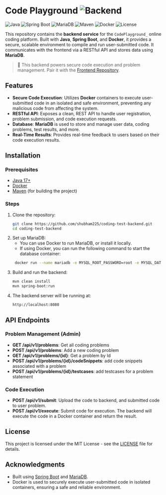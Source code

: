 # Code Playground ![Backend](https://img.shields.io/badge/{_}-Backend-16A34A?style=flat-square)

![Java](https://img.shields.io/badge/Java-17+-red?logo=java&logoColor=white&style=flat)
![Spring Boot](https://img.shields.io/badge/Spring_Boot-2.7+-green?logo=springboot&logoColor=white&style=flat)
![MariaDB](https://img.shields.io/badge/Database-MariaDB-lightblue?logo=mariadb&style=flat)
![Maven](https://img.shields.io/badge/Build-Maven-orange?logo=apachemaven&style=flat)
![Docker](https://img.shields.io/badge/Containerized-Docker-blue?logo=docker&style=flat)
![License](https://img.shields.io/github/license/shubham225/coding-test-backend?style=flat)

This repository contains the **backend service** for the `CodePlayground_` online coding platform. Built with **Java**,
**Spring Boot**, and **Docker**, it provides a secure, scalable environment to compile and run user-submitted code. It
communicates with the frontend via a RESTful API and stores data using **MariaDB**.

> 🧠 This backend powers secure code execution and problem management. Pair it with
> the [Frontend Repository](https://github.com/shubham225/online-coding-platform-frontend).

## Features

- **Secure Code Execution**: Utilizes **Docker** containers to execute user-submitted code in an isolated and safe
  environment, preventing any malicious code from affecting the system.
- **RESTful API**: Exposes a clean, REST API to handle user registration, problem submission, and code execution
  requests.
- **Database**: **MariaDB** is used to store and manage user data, coding problems, test results, and more.
- **Real-Time Results**: Provides real-time feedback to users based on their code execution results.

## Installation

### Prerequisites

- [Java 17+](https://openjdk.java.net/)
- [Docker](https://www.docker.com/)
- [Maven](https://maven.apache.org/) (for building the project)

### Steps

1. Clone the repository:
   ```bash
   git clone https://github.com/shubham225/coding-test-backend.git
   cd coding-test-backend
   ```
2. Set up MariaDB:
    - You can use Docker to run MariaDB, or install it locally.
    - If using Docker, you can run the following command to start the database container:
   ```bash
    docker run --name mariadb -e MYSQL_ROOT_PASSWORD=root -e MYSQL_DATABASE=coding_test -p 3306:3306 -d mariadb:latest
    ```
3. Build and run the backend:
    ```bash
    mvn clean install
    mvn spring-boot:run
   ```
4. The backend server will be running at:
    ```
   http://localhost:8080
   ```

## API Endpoints

### Problem Management (Admin)

- **GET /api/v1/problems**: Get all coding problems
- **POST /api/v1/problems**: Add a new coding problem
- **GET /api/v1/problems/{id}**: Get a problem by Id
- **POST /api/v1/problems/{id}/codeSnippets**: add code snippets associated with a problem
- **POST /api/v1/problems/{id}/testcases**: add testcases for a problem statement

### Code Execution

- **POST /api/v1/submit**: Upload the code to backend, and submitted code to user problem.
- **POST /api/v1/execute**: Submit code for execution. The backend will execute the code in a Docker container and
  return the result.

## License

This project is licensed under the MIT License - see the [LICENSE](LICENSE) file for details.

## Acknowledgments

- Built using [Spring Boot](https://spring.io/projects/spring-boot) and [MariaDB](https://mariadb.org/).
- Docker is used to securely execute user-submitted code in isolated containers, ensuring a safe and reliable
  environment.
